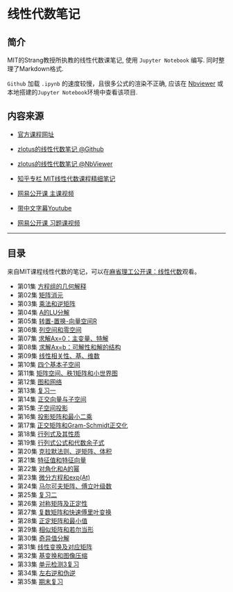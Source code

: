 # 线性代数笔记

## 简介

MIT的Strang教授所执教的线性代数课笔记, 使用 `Jupyter Notebook` 编写.
同时整理了Markdown格式.

`Github` 加载 `.ipynb` 的速度较慢，且很多公式的渲染不正确, 应该在 [Nbviewer](http://nbviewer.jupyter.org/github/zlotus/notes-linear-algebra/blob/master/ReadMe.ipynb) 
或本地搭建的`Jupyter Notebook`环境中查看该项目.

## 内容来源

- [官方课程网址](http://web.mit.edu/18.06/www/)

- [zlotus的线性代数笔记 @Github]( https://github.com/zlotus/notes-linear-algebra )
- [zlotus的线性代数笔记 @NbViewer](http://nbviewer.jupyter.org/github/zlotus/notes-linear-algebra/blob/master/ReadMe.ipynb)
- [知乎专栏 MIT线性代数课程精细笔记](https://zhuanlan.zhihu.com/p/28277072)
- [网易公开课 主课视频](http://open.163.com/special/opencourse/daishu.html)
- [带中文字幕Youtube](https://www.youtube.com/playlist?list=PL6839449936471E0C)

- [网易公开课 习题课视频](http://open.163.com/special/opencourse/mitxianxingdaishuxitike.html)

----

## 目录

来自MIT课程线性代数的笔记，可以在[麻省理工公开课：线性代数](http://open.163.com/special/opencourse/daishu.html)观看。

- 第01集 [方程组的几何解释](chapter01.ipynb)
- 第02集 [矩阵消元](chapter02.ipynb)
- 第03集 [乘法和逆矩阵](chapter03.ipynb)
- 第04集 [A的LU分解](chapter04.ipynb)
- 第05集 [转置-置换-向量空间R](chapter05.ipynb)
- 第06集 [列空间和零空间](chapter06.ipynb)
- 第07集 [求解Ax=0：主变量、特解](chapter07.ipynb)
- 第08集 [求解Ax=b：可解性和解的结构](chapter08.ipynb)
- 第09集 [线性相关性、基、维数](chapter09.ipynb)
- 第10集 [四个基本子空间](chapter10.ipynb)
- 第11集 [矩阵空间、秩1矩阵和小世界图](chapter11.ipynb)
- 第12集 [图和网络](chapter12.ipynb)
- 第13集 [复习一](chapter13.ipynb)
- 第14集 [正交向量与子空间](chapter14.ipynb)
- 第15集 [子空间投影](chapter15.ipynb)
- 第16集 [投影矩阵和最小二乘](chapter16.ipynb)
- 第17集 [正交矩阵和Gram-Schmidt正交化](chapter17.ipynb)
- 第18集 [行列式及其性质](chapter18.ipynb)
- 第19集 [行列式公式和代数余子式](chapter19.ipynb)
- 第20集 [克拉默法则、逆矩阵、体积](chapter20.ipynb)
- 第21集 [特征值和特征向量](chapter21.ipynb)
- 第22集 [对角化和A的幂](chapter22.ipynb)
- 第23集 [微分方程和exp(At)](chapter23.ipynb)
- 第24集 [马尔可夫矩阵、傅立叶级数](chapter24.ipynb)
- 第25集 [复习二](chapter25.ipynb)
- 第26集 [对称矩阵及正定性](chapter26.ipynb)
- 第27集 [复数矩阵和快速傅里叶变换](chapter27.ipynb)
- 第28集 [正定矩阵和最小值](chapter28.ipynb)
- 第29集 [相似矩阵和若尔当形](chapter29.ipynb)
- 第30集 [奇异值分解](chapter30.ipynb)
- 第31集 [线性变换及对应矩阵](chapter31.ipynb)
- 第32集 [基变换和图像压缩](chapter32.ipynb)
- 第33集 [单元检测3复习](chapter33.ipynb)
- 第34集 [左右逆和伪逆](chapter34.ipynb)
- 第35集 [期末复习](chapter35.ipynb)
